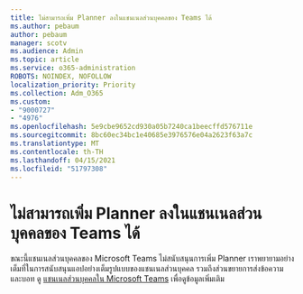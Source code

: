 ```yaml
---
title: ไม่สามารถเพิ่ม Planner ลงในแชนเนลส่วนบุคคลของ Teams ได้
ms.author: pebaum
author: pebaum
manager: scotv
ms.audience: Admin
ms.topic: article
ms.service: o365-administration
ROBOTS: NOINDEX, NOFOLLOW
localization_priority: Priority
ms.collection: Adm_O365
ms.custom:
- "9000727"
- "4976"
ms.openlocfilehash: 5e9cbe9652cd930a05b7240ca1beecffd576711e
ms.sourcegitcommit: 8bc60ec34bc1e40685e3976576e04a2623f63a7c
ms.translationtype: MT
ms.contentlocale: th-TH
ms.lasthandoff: 04/15/2021
ms.locfileid: "51797308"
---
```

# <a name="unable-to-add-planner-to-a-teams-private-channel"></a>ไม่สามารถเพิ่ม Planner ลงในแชนเนลส่วนบุคคลของ Teams ได้

ขณะนี้แชนเนลส่วนบุคคลของ Microsoft Teams ไม่สนับสนุนการเพิ่ม Planner  เราพยายามอย่างเต็มที่ในการสนับสนุนแอปอย่างเต็มรูปแบบของแชนเนลส่วนบุคคล รวมถึงส่วนขยายการส่งข้อความและบอท ดู [แชนเนลส่วนบุคคลใน Microsoft Teams](https://docs.microsoft.com/microsoftteams/private-channels#what-you-need-to-know-about-private-channels) เพื่อดูข้อมูลเพิ่มเติม
